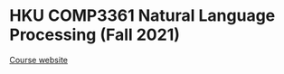 # HKU COMP3361 Natural Language Processing (Fall 2021)
[Course website](https://nlp.cs.hku.hk/comp3361/)
